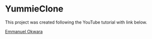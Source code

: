 # YummieClone

This project was created following the YouTube tutorial with link below.



[Emmanuel Okwara](https://www.youtube.com/playlist?list=PLgBVHL8joMCthoqCwsWAUWIiyJaPrqPA4)

 
